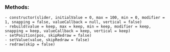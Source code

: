 ### Methods:
    - constructor(slider, initialValue = 0, max = 100, min = 0, modifier = 1, snapping = false, valueCallback = null, vertical = false)
    - rebuild(value = keep, max = keep, min = keep, modifier = keep, snapping = keep, valueCallback = keep, vertical = keep)
    - setPosition(pos, skipRedraw = false)
    - setValue(value, skipRedraw = false)
    - redraw(skip = false)